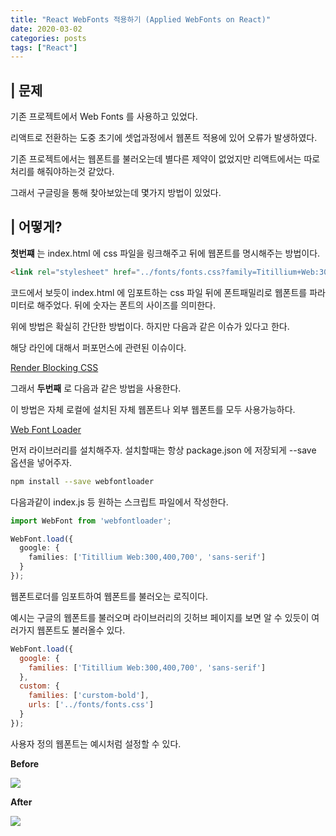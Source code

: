 ```yaml
---
title: "React WebFonts 적용하기 (Applied WebFonts on React)"
date: 2020-03-02
categories: posts
tags: ["React"]
---
```


## | 문제
기존 프로젝트에서 Web Fonts 를 사용하고 있었다.

리액트로 전환하는 도중 초기에 셋업과정에서 웹폰트 적용에 있어 오류가 발생하였다.

기존 프로젝트에서는 웹폰트를 불러오는데 별다른 제약이 없었지만 리액트에서는 따로 처리를 해줘야하는것 같았다.

그래서 구글링을 통해 찾아보았는데 몇가지 방법이 있었다.

## | 어떻게?
**첫번쨰** 는 index.html 에 css 파일을 링크해주고 뒤에 웹폰트를 명시해주는 방법이다.

```html
<link rel="stylesheet" href="../fonts/fonts.css?family=Titillium+Web:300,400,700" media="all">
```

코드에서 보듯이 index.html 에 임포트하는 css 파일 뒤에 폰트패밀리로 웹폰트를 파라미터로 해주었다. 뒤에 숫자는 폰트의 사이즈를 의미한다.

위에 방법은 확실히 간단한 방법이다. 하지만 다음과 같은 이슈가 있다고 한다.

해당 라인에 대해서 퍼포먼스에 관련된 이슈이다.

[Render Blocking CSS](https://developers.google.com/web/fundamentals/performance/critical-rendering-path/render-blocking-css)

그래서 **두번째** 로 다음과 같은 방법을 사용한다.

이 방법은 자체 로컬에 설치된 자체 웹폰트나 외부 웹폰트를 모두 사용가능하다.

[Web Font Loader](https://github.com/typekit/webfontloader)

먼저 라이브러리를 설치해주자. 설치할때는 항상 package.json 에 저장되게 --save 옵션을 넣어주자.

```sh
npm install --save webfontloader
```

다음과같이 index.js 등 원하는 스크립트 파일에서 작성한다.

```ts
import WebFont from 'webfontloader';

WebFont.load({
  google: {
    families: ['Titillium Web:300,400,700', 'sans-serif']
  }
});
```

웹폰트로더를 임포트하여 웹폰트를 불러오는 로직이다.

예시는 구글의 웹폰트를 불러오며 라이브러리의 깃허브 페이지를 보면 알 수 있듯이 여러가지 웹폰트도 불러올수 있다.


```js
WebFont.load({
  google: {
    families: ['Titillium Web:300,400,700', 'sans-serif']
  },
  custom: {
    families: ['curstom-bold'],
    urls: ['../fonts/fonts.css']
  }
});
```

사용자 정의 웹폰트는 예시처럼 설정할 수 있다.

**Before**
<div style="width: 100%">
  <img src="https://subji.github.io/assets/images/202003021659-howtoappliedfontsonreact1.png">
</div>

**After**
<div style="width: 100%">
  <img src="https://subji.github.io/assets/images/202003021700-howtoappliedfontsonreact.png">
</div>
